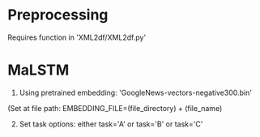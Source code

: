 # Preprocessing
Requires function in 'XML2df/XML2df.py'

# MaLSTM
1. Using pretrained embedding: 'GoogleNews-vectors-negative300.bin'

(Set at file path: EMBEDDING_FILE=(file_directory) + (file_name)

2. Set task options: either task='A' or task='B' or task='C'
